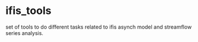 # ifis_tools
set of tools to do different tasks related to ifis asynch model and streamflow series analysis.
